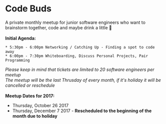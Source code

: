 # Code Buds
A private monthly meetup for junior software engineers who want to brainstorm together, code and maybe drink a little :beer: 
<br>
<br>
**Initial Agenda:**
<br>
```
* 5:30pm - 6:00pm Networking / Catching Up - Finding a spot to code away
* 6:00pm - 7:30pm Whiteboarding, Discuss Personal Projects, Pair Programming 
```

*Please keep in mind that tickets are limited to 20 software engineers per meetup* 
<br>
*The meetup will be the last Thrusday of every month, if it's holiday it will be cancelled or reschedule*
<br>
<br>
**Meetup Dates for 2017:**
<br>
- Thursday, October 26 2017
- Thursday, December 7 2017 - **Rescheduled to the beginning of the month due to holiday**
